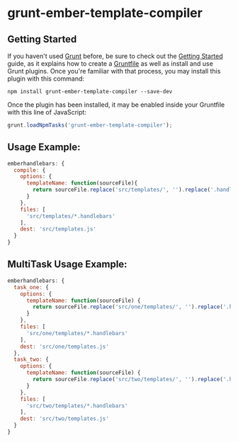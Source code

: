 # grunt-ember-template-compiler


## Getting Started

If you haven't used [Grunt](http://gruntjs.com/) before, be sure to check out the [Getting Started](http://gruntjs.com/getting-started) guide, as it explains how to create a [Gruntfile](http://gruntjs.com/sample-gruntfile) as well as install and use Grunt plugins. Once you're familiar with that process, you may install this plugin with this command:

```shell
npm install grunt-ember-template-compiler --save-dev
```

Once the plugin has been installed, it may be enabled inside your Gruntfile with this line of JavaScript:

```js
grunt.loadNpmTasks('grunt-ember-template-compiler');
```

## Usage Example:

```js
emberhandlebars: {
  compile: {
    options: {
      templateName: function(sourceFile){
        return sourceFile.replace('src/templates/', '').replace('.handlebars', '');
      }
    },
    files: [
      'src/templates/*.handlebars'
    ],
    dest: 'src/templates.js'
  }
}
```

## MultiTask Usage Example:

```js
emberhandlebars: {
  task_one: {
    options: {
      templateName: function(sourceFile) {
        return sourceFile.replace('src/one/templates/', '').replace('.handlebars', '');
      }
    },
    files: [
      'src/one/templates/*.handlebars'
    ],
    dest: 'src/one/templates.js'
  },
  task_two: {
    options: {
      templateName: function(sourceFile) {
        return sourceFile.replace('src/two/templates/', '').replace('.handlebars', '');
      }
    },
    files: [
      'src/two/templates/*.handlebars'
    ],
    dest: 'src/two/templates.js'
  }
}
```

